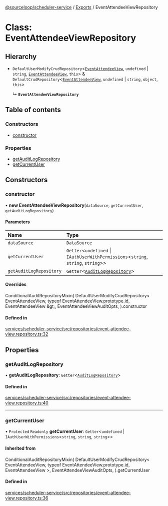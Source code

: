 [@sourceloop/scheduler-service](../README.md) / [Exports](../modules.md) / EventAttendeeViewRepository

# Class: EventAttendeeViewRepository

## Hierarchy

- `DefaultUserModifyCrudRepository`<[`EventAttendeeView`](EventAttendeeView.md), `undefined` \| `string`, [`EventAttendeeView`](EventAttendeeView.md), `this`\> & `DefaultCrudRepository`<[`EventAttendeeView`](EventAttendeeView.md), `undefined` \| `string`, `object`, `this`\>

  ↳ **`EventAttendeeViewRepository`**

## Table of contents

### Constructors

- [constructor](EventAttendeeViewRepository.md#constructor)

### Properties

- [getAuditLogRepository](EventAttendeeViewRepository.md#getauditlogrepository)
- [getCurrentUser](EventAttendeeViewRepository.md#getcurrentuser)

## Constructors

### constructor

• **new EventAttendeeViewRepository**(`dataSource`, `getCurrentUser`, `getAuditLogRepository`)

#### Parameters

| Name | Type |
| :------ | :------ |
| `dataSource` | `DataSource` |
| `getCurrentUser` | `Getter`<`undefined` \| `IAuthUserWithPermissions`<`string`, `string`, `string`\>\> |
| `getAuditLogRepository` | `Getter`<[`AuditLogRepository`](AuditLogRepository.md)\> |

#### Overrides

ConditionalAuditRepositoryMixin(
  DefaultUserModifyCrudRepository&lt;
    EventAttendeeView,
    typeof EventAttendeeView.prototype.id,
    EventAttendeeView
  \&gt;,
  EventAttendeeViewAuditOpts,
).constructor

#### Defined in

[services/scheduler-service/src/repositories/event-attendee-view.repository.ts:32](https://github.com/sourcefuse/loopback4-microservice-catalog/blob/bc2553587/services/scheduler-service/src/repositories/event-attendee-view.repository.ts#L32)

## Properties

### getAuditLogRepository

• **getAuditLogRepository**: `Getter`<[`AuditLogRepository`](AuditLogRepository.md)\>

#### Defined in

[services/scheduler-service/src/repositories/event-attendee-view.repository.ts:40](https://github.com/sourcefuse/loopback4-microservice-catalog/blob/bc2553587/services/scheduler-service/src/repositories/event-attendee-view.repository.ts#L40)

___

### getCurrentUser

• `Protected` `Readonly` **getCurrentUser**: `Getter`<`undefined` \| `IAuthUserWithPermissions`<`string`, `string`, `string`\>\>

#### Inherited from

ConditionalAuditRepositoryMixin(
  DefaultUserModifyCrudRepository<
    EventAttendeeView,
    typeof EventAttendeeView.prototype.id,
    EventAttendeeView
  \>,
  EventAttendeeViewAuditOpts,
).getCurrentUser

#### Defined in

[services/scheduler-service/src/repositories/event-attendee-view.repository.ts:36](https://github.com/sourcefuse/loopback4-microservice-catalog/blob/bc2553587/services/scheduler-service/src/repositories/event-attendee-view.repository.ts#L36)

